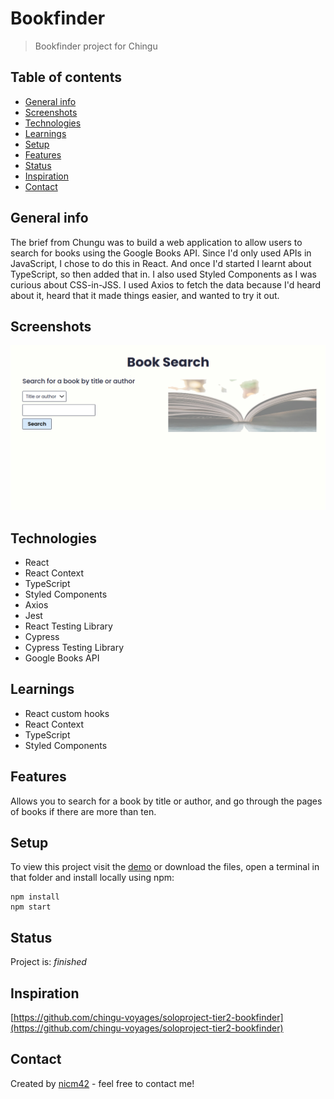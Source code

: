 # Bookfinder
> Bookfinder project for Chingu

## Table of contents
* [General info](#general-info)
* [Screenshots](#screenshots)
* [Technologies](#technologies)
* [Learnings](#learnings)
* [Setup](#setup)
* [Features](#features)
* [Status](#status)
* [Inspiration](#inspiration)
* [Contact](#contact)

## General info
The brief from Chungu was to build a web application to allow users to search for books using the Google Books API. Since I'd only used APIs in JavaScript, I chose to do this in React. And once I'd started I learnt about TypeScript, so then added that in. I also used Styled Components as I was curious about CSS-in-JSS. I used Axios to fetch the data because I'd heard about it, heard that it made things easier, and wanted to try it out.

## Screenshots
![Screenshot](screenshot.png)

## Technologies
* React
* React Context
* TypeScript
* Styled Components
* Axios
* Jest
* React Testing Library
* Cypress
* Cypress Testing Library
* Google Books API

## Learnings
* React custom hooks
* React Context
* TypeScript
* Styled Components

## Features
Allows you to search for a book by title or author, and go through the pages of books if there are more than ten.

## Setup
To view this project visit the [demo](https://book-search.nicm42.co.uk/) or download the files, open a terminal in that folder and install locally using npm:
```
npm install
npm start
```

## Status
Project is: _finished_

## Inspiration
[https://github.com/chingu-voyages/soloproject-tier2-bookfinder](https://github.com/chingu-voyages/soloproject-tier2-bookfinder)

## Contact
Created by [nicm42](https://twitter.com/nicm4242/) - feel free to contact me!
